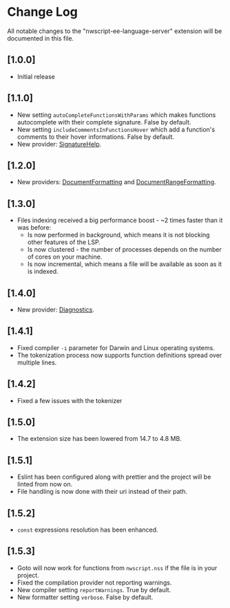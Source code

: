 # Change Log

All notable changes to the "nwscript-ee-language-server" extension will be documented in this file.

## [1.0.0]

- Initial release

## [1.1.0]

- New setting `autoCompleteFunctionsWithParams` which makes functions autocomplete with their complete signature. False by default.
- New setting `includeCommentsInFunctionsHover` which add a function's comments to their hover informations. False by default.
- New provider: [SignatureHelp](https://code.visualstudio.com/api/language-extensions/programmatic-language-features#help-with-function-and-method-signatures).

## [1.2.0]

- New providers: [DocumentFormatting](https://code.visualstudio.com/api/language-extensions/programmatic-language-features#format-source-code-in-an-editor) and [DocumentRangeFormatting](https://code.visualstudio.com/api/language-extensions/programmatic-language-features#format-the-selected-lines-in-an-editor).

## [1.3.0]

- Files indexing received a big performance boost - ~2 times faster than it was before:
  - Is now performed in background, which means it is not blocking other features of the LSP.
  - Is now clustered - the number of processes depends on the number of cores on your machine.
  - Is now incremental, which means a file will be available as soon as it is indexed.

## [1.4.0]

- New provider: [Diagnostics](https://code.visualstudio.com/api/language-extensions/programmatic-language-features#provide-diagnostics).

## [1.4.1]

- Fixed compiler `-i` parameter for Darwin and Linux operating systems.
- The tokenization process now supports function definitions spread over multiple lines.

## [1.4.2]

- Fixed a few issues with the tokenizer

## [1.5.0]

- The extension size has been lowered from 14.7 to 4.8 MB.

## [1.5.1]

- Eslint has been configured along with prettier and the project will be linted from now on.
- File handling is now done with their uri instead of their path.

## [1.5.2]

- `const` expressions resolution has been enhanced.

## [1.5.3]

- Goto will now work for functions from `nwscript.nss` if the file is in your project.
- Fixed the compilation provider not reporting warnings.
- New compiler setting `reportWarnings`. True by default.
- New formatter setting `verbose`. False by default.
